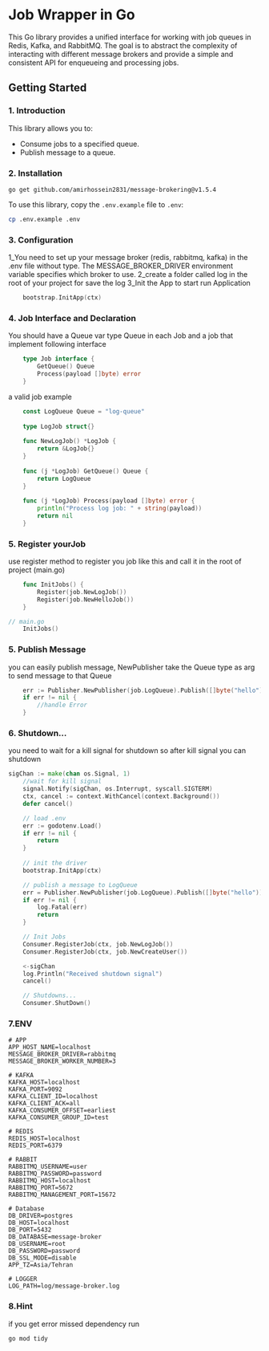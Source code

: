 # Job Wrapper in Go

This Go library provides a unified interface for working with job queues in Redis, Kafka, and RabbitMQ. The goal is to abstract the complexity of interacting with different message brokers and provide a simple and consistent API for enqueueing and processing jobs.

## Getting Started

### 1. Introduction

This library allows you to:

- Consume jobs to a specified queue.
- Publish message to a queue.

### 2. Installation

```shell
go get github.com/amirhossein2831/message-brokering@v1.5.4
```

To use this library, copy the `.env.example` file to `.env`:

```sh
cp .env.example .env
```

### 3. Configuration

1_You need to set up your message broker (redis, rabbitmq, kafka) in the .env file without type. The MESSAGE_BROKER_DRIVER environment variable specifies which broker to use.
2_create a folder called log in the root of your project for save the log 
3_Init the App to start run Application

```go
	bootstrap.InitApp(ctx)
```

### 4. Job Interface and Declaration

You should have a Queue var type Queue in each Job and a job that implement following interface 

```go
    type Job interface {
        GetQueue() Queue
        Process(payload []byte) error
    }
```

a valid job example

```go
    const LogQueue Queue = "log-queue"
    
    type LogJob struct{}
    
    func NewLogJob() *LogJob {
        return &LogJob{}
    }
    
    func (j *LogJob) GetQueue() Queue {
        return LogQueue
    }
    
    func (j *LogJob) Process(payload []byte) error {
        println("Process log job: " + string(payload))
        return nil
    }

```

### 5. Register yourJob

use register method to register you job like this and call it in the root of project (main.go)
```go
    func InitJobs() {
        Register(job.NewLogJob())
        Register(job.NewHelloJob())
    }

// main.go
    InitJobs()
```

### 5. Publish Message

you can easily publish message, NewPublisher take the Queue type as arg to send message to that Queue

```go
    err := Publisher.NewPublisher(job.LogQueue).Publish([]byte("hello"))
	if err != nil {
		//handle Error
	}
```
### 6. Shutdown...

you need to wait for a kill signal for shutdown so after kill signal you can shutdown 

```go
sigChan := make(chan os.Signal, 1)
    //wait for kill signal
	signal.Notify(sigChan, os.Interrupt, syscall.SIGTERM)
	ctx, cancel := context.WithCancel(context.Background())
	defer cancel()

	// load .env
	err := godotenv.Load()
	if err != nil {
		return
	}
	
	// init the driver
	bootstrap.InitApp(ctx)

	// publish a message to LogQueue
	err = Publisher.NewPublisher(job.LogQueue).Publish([]byte("hello"))
	if err != nil {
		log.Fatal(err)
		return
	}

	// Init Jobs
	Consumer.RegisterJob(ctx, job.NewLogJob())
    Consumer.RegisterJob(ctx, job.NewCreateUser())

	<-sigChan
	log.Println("Received shutdown signal")
	cancel()

	// Shutdowns...
    Consumer.ShutDown()

```


### 7.ENV

```dotenv
# APP
APP_HOST_NAME=localhost
MESSAGE_BROKER_DRIVER=rabbitmq
MESSAGE_BROKER_WORKER_NUMBER=3

# KAFKA
KAFKA_HOST=localhost
KAFKA_PORT=9092
KAFKA_CLIENT_ID=localhost
KAFKA_CLIENT_ACK=all
KAFKA_CONSUMER_OFFSET=earliest
KAFKA_CONSUMER_GROUP_ID=test

# REDIS
REDIS_HOST=localhost
REDIS_PORT=6379

# RABBIT
RABBITMQ_USERNAME=user
RABBITMQ_PASSWORD=password
RABBITMQ_HOST=localhost
RABBITMQ_PORT=5672
RABBITMQ_MANAGEMENT_PORT=15672

# Database
DB_DRIVER=postgres
DB_HOST=localhost
DB_PORT=5432
DB_DATABASE=message-broker
DB_USERNAME=root
DB_PASSWORD=password
DB_SSL_MODE=disable
APP_TZ=Asia/Tehran

# LOGGER
LOG_PATH=log/message-broker.log
```

### 8.Hint

if you get error missed dependency run 

```shell
go mod tidy
```